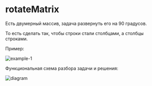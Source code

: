 # rotateMatrix

Есть двумерный массив, задача развернуть его на 90 градусов. 

То есть сделать так, чтобы строки стали столбцами, а столбцы строками.

Пример:

![example-1](https://github.com/itsonlythebeginning/rotateMatrix/assets/107440223/d1e8200e-4cbb-46d0-a6e5-244def0b9e4b)



Функциональная схема разбора задачи и решения:

![diagram](https://github.com/itsonlythebeginning/rotateMatrix/assets/107440223/8af535e0-afe4-462e-b8b1-279a7ed71c40)
